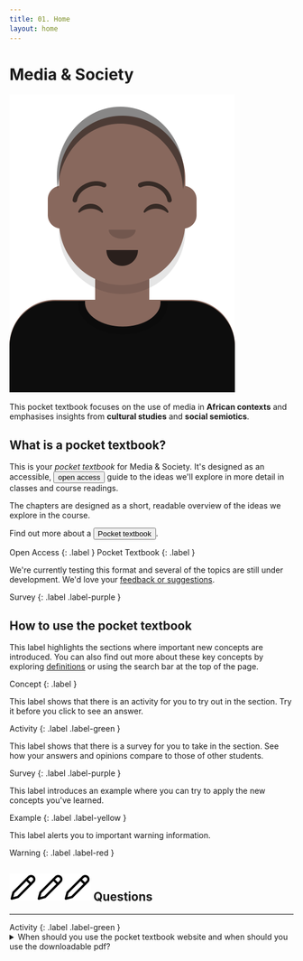 ```yaml
---
title: 01. Home
layout: home
---
```


# Media & Society

![Media student](img/cap.svg)

This pocket textbook focuses on the use of media in **African contexts** and emphasises insights from **cultural studies** and **social semiotics**.

## What is a pocket textbook?
This is your *pocket textbook* for Media & Society. It's designed as an accessible, <button popovertarget="open">open access</button> guide to 
the ideas we'll explore in more detail in classes and course readings. 

The chapters are designed as a short, readable overview of the ideas we explore in the course.

Find out more about a <button popovertarget="pocket">Pocket textbook</button>.

<div popover id="pocket">
  <h2>What is a pocket textbook?</h2>
  <hr>
  <p>Your pocket textbook takes the form of a website that you can use on your phone or download as a pdf.</p>
  <p>We suggest you use the website version when you want to view videos or animations or listen to audio.</p>
  <button popovertarget="pocket" popovertargetaction="hide">Close</button>
</div>

<div popover id="open">
## What is "open access"?
  <hr>
<p>Open access means anyone should be able to access a resource. </p>  
<p>There are no financial, legal or technical barriers to accessing the textbook. </p>
<p>The authors should be acknowledged. </p>
<p>Any derivative works should also have this license.</p>

<p>This is known as a ** Creative Commons Attribution-ShareAlike 4.0 (BY-SA)** license.</p>

<img src="https://mirrors.creativecommons.org/presskit/icons/cc.svg" style="max-width: 1em;max-height:1em;margin-left: .2em;"><img src="https://mirrors.creativecommons.org/presskit/icons/by.svg" style="max-width: 1em;max-height:1em;margin-left: .2em;"><img src="https://mirrors.creativecommons.org/presskit/icons/sa.svg" style="max-width: 1em;max-height:1em;margin-left: .2em;">

<button popovertarget="open" popovertargetaction="hide">Close</button>
</div>

Open Access
{: .label }
Pocket Textbook
{: .label }

We're currently testing this format and several of the topics are still under development. 
We'd love your [feedback or suggestions](https://forms.office.com/Pages/ResponsePage.aspx?id=NUNFkk5Wz0ywsCREW4wD9x3s_0Z6PpBKt8EXUBVHZFtUQjQyUjA3T0JWNlZPRElOVFpGRFFBVFFIOS4u).

Survey
{: .label .label-purple }

## How to use the pocket textbook

This label highlights the sections where important new concepts are introduced.
You can also find out more about these key concepts by exploring [definitions](defs) or using the search bar at the top of the page.

Concept
{: .label }

This label shows that there is an activity for you to try out in the section. Try it before you click to see an answer.

Activity
{: .label .label-green }

This label shows that there is a survey for you to take in the section. See how your answers and opinions compare to those of other students.

Survey
{: .label .label-purple }

This label introduces an example where you can try to apply the new concepts you've learned.

Example
{: .label .label-yellow }

This label alerts you to important warning information.

Warning
{: .label .label-red }


## ![Activity](img/pencilpencil.svg)![Activity](img/pencilpencil.svg)![Activity](img/pencilpencil.svg) Questions
<hr>
Activity
{: .label .label-green }

<details markdown="block">
Use the website when you are:
    
- Viewing video and animations.
- Listening to podcasts.
- Searching for keywords.
- Using interactive exercises (like this one).

Download the pdf to use it:
- When you won't have wifi access. 
- If you want to avoid using mobile data.
- For focused, uninterrupted reading.
- For printing and physical note-taking.
 <summary>When should you use the pocket textbook website and when should you use the downloadable pdf?</summary>
 

